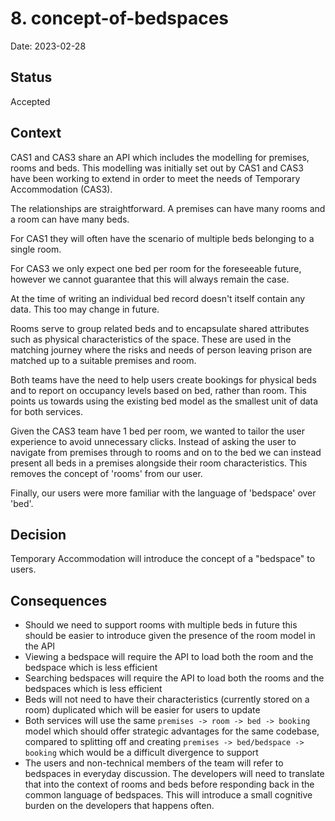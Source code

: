 # 8. concept-of-bedspaces

Date: 2023-02-28

## Status

Accepted

## Context

CAS1 and CAS3 share an API which includes the modelling for premises, rooms and
beds. This modelling was initially set out by CAS1 and CAS3 have been working to
extend in order to meet the needs of Temporary Accommodation (CAS3).

The relationships are straightforward. A premises can have many rooms and a room
can have many beds.

For CAS1 they will often have the scenario of multiple beds belonging to a
single room.

For CAS3 we only expect one bed per room for the foreseeable future, however we
cannot guarantee that this will always remain the case.

At the time of writing an individual bed record doesn't itself contain any data.
This too may change in future.

Rooms serve to group related beds and to encapsulate shared attributes such as
physical characteristics of the space. These are used in the matching journey
where the risks and needs of person leaving prison are matched up to a suitable
premises and room.

Both teams have the need to help users create bookings for physical beds and to
report on occupancy levels based on bed, rather than room. This points us
towards using the existing bed model as the smallest unit of data for both
services.

Given the CAS3 team have 1 bed per room, we wanted to tailor the user experience
to avoid unnecessary clicks. Instead of asking the user to navigate from
premises through to rooms and on to the bed we can instead present all beds in a
premises alongside their room characteristics. This removes the concept of
'rooms' from our user.

Finally, our users were more familiar with the language of 'bedspace' over
'bed'.

## Decision

Temporary Accommodation will introduce the concept of a "bedspace" to users.

## Consequences

- Should we need to support rooms with multiple beds in future this should be
  easier to introduce given the presence of the room model in the API
- Viewing a bedspace will require the API to load both the room and the bedspace
  which is less efficient
- Searching bedspaces will require the API to load both the rooms and the
  bedspaces which is less efficient
- Beds will not need to have their characteristics (currently stored on a room)
  duplicated which will be easier for users to update
- Both services will use the same `premises -> room -> bed -> booking` model
  which should offer strategic advantages for the same codebase, compared to
  splitting off and creating `premises -> bed/bedspace -> booking` which would
  be a difficult divergence to support
- The users and non-technical members of the team will refer to bedspaces in
  everyday discussion. The developers will need to translate that into the
  context of rooms and beds before responding back in the common language of
  bedspaces. This will introduce a small cognitive burden on the developers that
  happens often.
